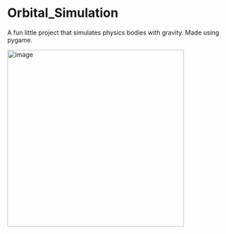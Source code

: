 # Orbital_Simulation
A fun little project that simulates physics bodies with gravity.
Made using pygame.

<img width="401" alt="image" src="https://github.com/fprimeaight/Orbital_Simulation/assets/106728033/ae28d6e3-ae47-41cc-b039-818627562c47">
